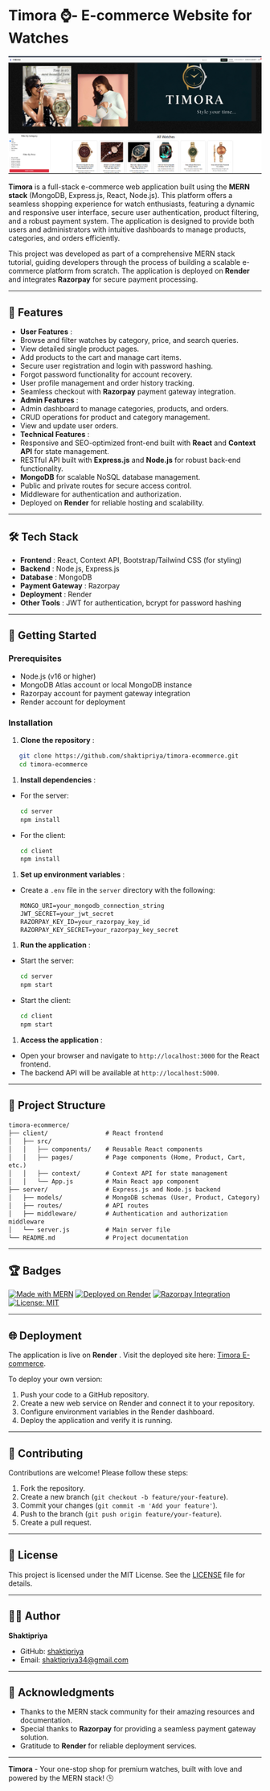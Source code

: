 # Timora ⌚- E-commerce Website for Watches

![1752006411950](image/README/1752006411950.png)

**Timora** is a full-stack e-commerce web application built using the **MERN stack** (MongoDB, Express.js, React, Node.js). This platform offers a seamless shopping experience for watch enthusiasts, featuring a dynamic and responsive user interface, secure user authentication, product filtering, and a robust payment system. The application is designed to provide both users and administrators with intuitive dashboards to manage products, categories, and orders efficiently.

This project was developed as part of a comprehensive MERN stack tutorial, guiding developers through the process of building a scalable e-commerce platform from scratch. The application is deployed on **Render** and integrates **Razorpay** for secure payment processing.

---

## 🌟 Features

* **User Features** :
* Browse and filter watches by category, price, and search queries.
* View detailed single product pages.
* Add products to the cart and manage cart items.
* Secure user registration and login with password hashing.
* Forgot password functionality for account recovery.
* User profile management and order history tracking.
* Seamless checkout with **Razorpay** payment gateway integration.
* **Admin Features** :
* Admin dashboard to manage categories, products, and orders.
* CRUD operations for product and category management.
* View and update user orders.
* **Technical Features** :
* Responsive and SEO-optimized front-end built with **React** and **Context API** for state management.
* RESTful API built with **Express.js** and **Node.js** for robust back-end functionality.
* **MongoDB** for scalable NoSQL database management.
* Public and private routes for secure access control.
* Middleware for authentication and authorization.
* Deployed on **Render** for reliable hosting and scalability.

---

## 🛠️ Tech Stack

* **Frontend** : React, Context API, Bootstrap/Tailwind CSS (for styling)
* **Backend** : Node.js, Express.js
* **Database** : MongoDB
* **Payment Gateway** : Razorpay
* **Deployment** : Render
* **Other Tools** : JWT for authentication, bcrypt for password hashing

---

## 🚀 Getting Started

### Prerequisites

* Node.js (v16 or higher)
* MongoDB Atlas account or local MongoDB instance
* Razorpay account for payment gateway integration
* Render account for deployment

### Installation

1. **Clone the repository** :

```bash
   git clone https://github.com/shaktipriya/timora-ecommerce.git
   cd timora-ecommerce
```

1. **Install dependencies** :

* For the server:
  ```bash
  cd server
  npm install
  ```
* For the client:
  ```bash
  cd client
  npm install
  ```

1. **Set up environment variables** :

* Create a `.env` file in the `server` directory with the following:
  ```
  MONGO_URI=your_mongodb_connection_string
  JWT_SECRET=your_jwt_secret
  RAZORPAY_KEY_ID=your_razorpay_key_id
  RAZORPAY_KEY_SECRET=your_razorpay_key_secret
  ```

1. **Run the application** :

* Start the server:
  ```bash
  cd server
  npm start
  ```
* Start the client:
  ```bash
  cd client
  npm start
  ```

1. **Access the application** :

* Open your browser and navigate to `http://localhost:3000` for the React frontend.
* The backend API will be available at `http://localhost:5000`.

---

## 📑 Project Structure

```
timora-ecommerce/
├── client/                # React frontend
│   ├── src/
│   │   ├── components/    # Reusable React components
│   │   ├── pages/         # Page components (Home, Product, Cart, etc.)
│   │   ├── context/       # Context API for state management
│   │   └── App.js         # Main React app component
├── server/                # Express.js and Node.js backend
│   ├── models/            # MongoDB schemas (User, Product, Category)
│   ├── routes/            # API routes
│   ├── middleware/        # Authentication and authorization middleware
│   └── server.js          # Main server file
└── README.md              # Project documentation
```

---

## 🏆 Badges

[![Made with MERN](https://img.shields.io/badge/Made%20with-MERN-61DAFB?logo=react&logoColor=ffffff)](https://www.mongodb.com/mern-stack)
[![Deployed on Render](https://img.shields.io/badge/Deployed%20on-Render-46E3B7?logo=render)](https://render.com/)
[![Razorpay Integration](https://img.shields.io/badge/Payment-Razorpay-0066FF?logo=razorpay)](https://razorpay.com/)
[![License: MIT](https://img.shields.io/badge/License-MIT-yellow.svg)](https://opensource.org/licenses/MIT)

---

## 🌐 Deployment

The application is live on  **Render** . Visit the deployed site here: [Timora E-commerce](https://timora.onrender.com/).

To deploy your own version:

1. Push your code to a GitHub repository.
2. Create a new web service on Render and connect it to your repository.
3. Configure environment variables in the Render dashboard.
4. Deploy the application and verify it is running.

---

## 🤝 Contributing

Contributions are welcome! Please follow these steps:

1. Fork the repository.
2. Create a new branch (`git checkout -b feature/your-feature`).
3. Commit your changes (`git commit -m 'Add your feature'`).
4. Push to the branch (`git push origin feature/your-feature`).
5. Create a pull request.

---

## 📝 License

This project is licensed under the MIT License. See the [LICENSE](https://grok.com/chat/LICENSE) file for details.

---

## 👩‍💻 Author

**Shaktipriya**

* GitHub: [shaktipriya](https://github.com/shaktipriya_13)
* Email: [shaktipriya34@gmail.com](mailto:shaktipriya34@gmail.com)

---

## 🙏 Acknowledgments

* Thanks to the MERN stack community for their amazing resources and documentation.
* Special thanks to **Razorpay** for providing a seamless payment gateway solution.
* Gratitude to **Render** for reliable deployment services.

---

**Timora** - Your one-stop shop for premium watches, built with love and powered by the MERN stack! 🕒
